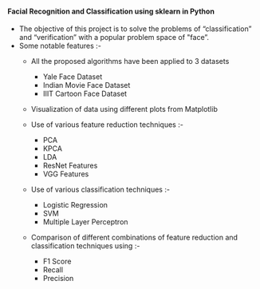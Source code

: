 #### Facial Recognition and Classification using sklearn in Python

- The objective of this project is to solve the problems of “classification” and “verification” with a popular problem space of "face”.
- Some notable features :-
	- All the proposed algorithms have been applied to 3 datasets
		- Yale Face Dataset
		- Indian Movie Face Dataset
		- IIIT Cartoon Face Dataset

	- Visualization of data using different plots from Matplotlib
	
	- Use of various feature reduction techniques :-
		- PCA
		- KPCA
		- LDA
		- ResNet Features
		- VGG Features
	
	- Use of various classification techniques :-
		- Logistic Regression
		- SVM
		- Multiple Layer Perceptron
	
	- Comparison of different combinations of feature reduction and classification techniques using :-
		- F1 Score
		- Recall
		- Precision 